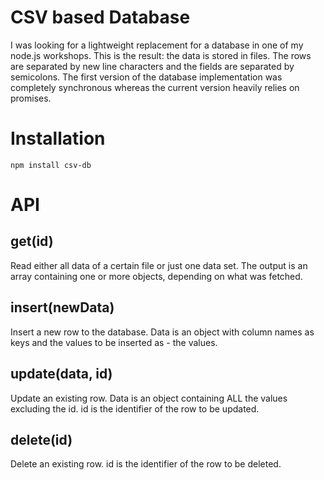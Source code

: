 # CSV based Database

I was looking for a lightweight replacement for a database in one of my node.js workshops.
This is the result: the data is stored in files. The rows are separated by new line characters
and the fields are separated by semicolons.
The first version of the database implementation was completely synchronous whereas the current version
heavily relies on promises.

# Installation
`npm install csv-db`

# API
## get(id)
Read either all data of a certain file or just one data set. The output is an array containing
one or more objects, depending on what was fetched.
## insert(newData)
Insert a new row to the database. Data is an object with column names as keys and the values to be inserted as - the values.
## update(data, id)
Update an existing row. Data is an object containing ALL the values excluding the id. id is the identifier of the row to be updated.
## delete(id)
Delete an existing row. id is the identifier of the row to be deleted.